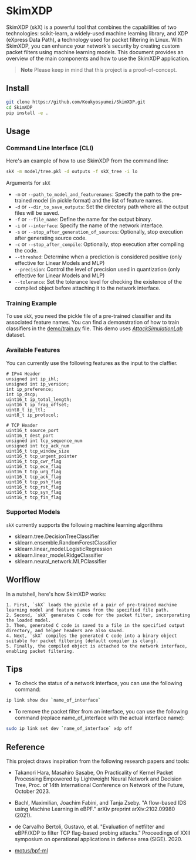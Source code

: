 # SkimXDP

SkimXDP (skX) is a powerful tool that combines the capabilities of two technologies: scikit-learn, a widely-used machine learning library, and XDP (eXpress Data Path), a technology used for packet filtering in Linux. With SkimXDP, you can enhance your network's security by creating custom packet filters using machine learning models. This document provides an overview of the main components and how to use the SkimXDP application.


> **Note**
> Please keep in mind that this project is a proof-of-concept.

## Install

```bash
git clone https://github.com/Koukyosyumei/SkimXDP.git
cd SkimXDP
pip install -e .
```

## Usage

### Command Line Interface (CLI)

Here's an example of how to use SkimXDP from the command line:

```bash
skX -m model/tree.pkl -d outputs -f skX_tree -i lo
```

Arguments for `skX`

- `-m` or `--path_to_model_and_featurenames`: Specify the path to the pre-trained model (in pickle format) and the list of feature names.
- `-d` or `--dir_to_save_outputs`: Set the directory path where all the output files will be saved.
- `-f` or `--file_name`: Define the name for the output binary.
- `-i` or `--interface`: Specify the name of the network interface.
- `-s` or `--stop_after_generation_of_sources`: Optionally, stop execution after generating source code.
- `-c` or `--stop_after_compile`: Optionally, stop execution after compiling the code.
- `--threshod`: Determine when a prediction is considered positive (only effective for Linear Models and MLP)
- `--precision`: Control the level of precision used in quantization (only effective for Linear Models and MLP)
- `--tolerance`: Set the tolerance level for checking the existence of the compiled object before attaching it to the network interface.

### Training Example

To use `skX`, you need the pickle file of a pre-trained classifier and its associated feature names. You can find a demonstration of how to train classifiers in the [demo/train.py](demo/train.py) file. This demo uses [*AttackSimulationLab*](https://www.kaggle.com/datasets/moradrawashdeh/attack-simulation-lab) dataset.


### Available Features

You can currently use the following features as the input to the claffier.

```
# IPv4 Header
unsigned int ip_ihl;
unsigned int ip_version;
int ip_preference;
int ip_dscp;
uint16_t ip_total_length;
uint16_t ip_frag_offset;
uint8_t ip_ttl;
uint8_t ip_protocol;

# TCP Header
uint16_t source_port
uint16_t dest_port
unsigned int tcp_sequence_num
unsigned int tcp_ack_num
uint16_t tcp_window_size
uint16_t tcp_urgent_pointer
uint16_t tcp_cwr_flag
uint16_t tcp_ece_flag
uint16_t tcp_urg_flag
uint16_t tcp_ack_flag
uint16_t tcp_psh_flag
uint16_t tcp_rst_flag
uint16_t tcp_syn_flag
uint16_t tcp_fin_flag
```

### Supported Models

`skX` currently supports the following machine learning algorithms

- sklearn.tree.DecisionTreeClassifier
- sklearn.ensemble.RandomForestClassifier
- sklearn.linear_model.LogisticRegression
- sklearn.linear_model.RidgeClassifier
- sklearn.neural_network.MLPClassifier

## Worlflow

In a nutshell, here's how SkimXDP works:


```
1. First, `skX` loads the pickle of a pair of pre-trained machine learning model and feature names from the specified file path. 
2. Second, `skX` generates C code for the packet filter, incorporating the loaded model.
3. Then, generated C code is saved to a file in the specified output directory, and helper headers are also saved.
4. Next, `skX` compiles the generated C code into a binary object suitable for packet filtering (default compiler is clang).
5. Finally, the compiled object is attached to the network interface, enabling packet filtering.
```

## Tips

- To check the status of a network interface, you can use the following command:

```bash
ip link show dev `name_of_interface`
```

- To remove the packet filter from an interface, you can use the following command (replace name_of_interface with the actual interface name):

```bash
sudo ip link set dev `name_of_interface` xdp off
```

## Reference

This project draws inspiration from the following research papers and tools:

- Takanori Hara, Masahiro Sasabe, On Practicality of Kernel Packet Processing Empowered by Lightweight Neural Network and Decision Tree, Proc. of 14th International Conference on Network of the Future, October 2023.

- Bachl, Maximilian, Joachim Fabini, and Tanja Zseby. "A flow-based IDS using Machine Learning in eBPF." arXiv preprint arXiv:2102.09980 (2021).

- de Carvalho Bertoli, Gustavo, et al. "Evaluation of netfilter and eBPF/XDP to filter TCP flag-based probing attacks." Proceedings of XXII symposium on operational applications in defense area (SIGE). 2020.

- [motus/bpf-ml](https://github.com/motus/bpf-ml)

